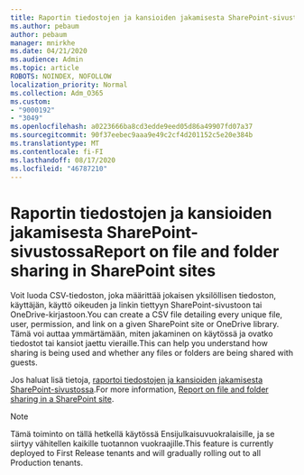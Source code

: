 ```yaml
---
title: Raportin tiedostojen ja kansioiden jakamisesta SharePoint-sivustossa
ms.author: pebaum
author: pebaum
manager: mnirkhe
ms.date: 04/21/2020
ms.audience: Admin
ms.topic: article
ROBOTS: NOINDEX, NOFOLLOW
localization_priority: Normal
ms.collection: Adm_O365
ms.custom:
- "9000192"
- "3049"
ms.openlocfilehash: a0223666ba8cd3edde9eed05d86a49907fd07a37
ms.sourcegitcommit: 90f37eebec9aaa9e49c2cf4d201152c5e20e384b
ms.translationtype: MT
ms.contentlocale: fi-FI
ms.lasthandoff: 08/17/2020
ms.locfileid: "46787210"
---
```

# <a name="report-on-file-and-folder-sharing-in-sharepoint-sites"></a><span data-ttu-id="d4529-102">Raportin tiedostojen ja kansioiden jakamisesta SharePoint-sivustossa</span><span class="sxs-lookup"><span data-stu-id="d4529-102">Report on file and folder sharing in SharePoint sites</span></span>

<span data-ttu-id="d4529-103">Voit luoda CSV-tiedoston, joka määrittää jokaisen yksilöllisen tiedoston, käyttäjän, käyttö oikeuden ja linkin tiettyyn SharePoint-sivustoon tai OneDrive-kirjastoon.</span><span class="sxs-lookup"><span data-stu-id="d4529-103">You can create a CSV file detailing every unique file, user, permission, and link on a given SharePoint site or OneDrive library.</span></span> <span data-ttu-id="d4529-104">Tämä voi auttaa ymmärtämään, miten jakaminen on käytössä ja ovatko tiedostot tai kansiot jaettu vieraille.</span><span class="sxs-lookup"><span data-stu-id="d4529-104">This can help you understand how sharing is being used and whether any files or folders are being shared with guests.</span></span>

<span data-ttu-id="d4529-105">Jos haluat lisä tietoja, [raportoi tiedostojen ja kansioiden jakamisesta SharePoint-sivustossa](https://docs.microsoft.com/sharepoint/sharing-reports).</span><span class="sxs-lookup"><span data-stu-id="d4529-105">For more information, [Report on file and folder sharing in a SharePoint site](https://docs.microsoft.com/sharepoint/sharing-reports).</span></span>

> [!NOTE]
> <span data-ttu-id="d4529-106">Tämä toiminto on tällä hetkellä käytössä Ensijulkaisuvuokralaisille, ja se siirtyy vähitellen kaikille tuotannon vuokraajille.</span><span class="sxs-lookup"><span data-stu-id="d4529-106">This feature is currently deployed to First Release tenants and will gradually rolling out to all Production tenants.</span></span>
